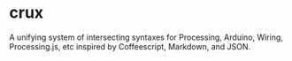 crux
====

A unifying system of intersecting syntaxes for Processing, Arduino, Wiring, Processing.js, etc inspired by Coffeescript, Markdown, and JSON.
